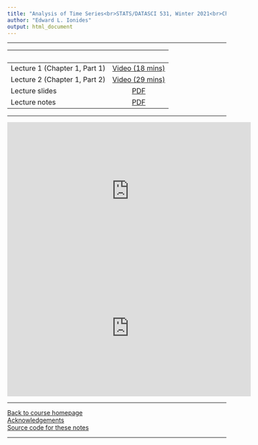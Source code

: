 ```yaml
---
title: "Analysis of Time Series<br>STATS/DATASCI 531, Winter 2021<br>Chapter 1: Introduction"
author: "Edward L. Ionides"
output: html_document
---
```


----------------------

| &nbsp;          | &nbsp;                                                                            |
|:----------------|:---------------------------------------------------------------------------------:|
| Lecture 1 (Chapter 1, Part 1)   | [Video (18 mins)](https://youtu.be/ol7eQ0SX-EY) |
| Lecture 2 (Chapter 1, Part 2)   | [Video (29 mins)](https://youtu.be/seSMkfQJd-4) 
| Lecture slides  | [PDF](slides.pdf)                                                                 |
| Lecture notes   | [PDF](notes.pdf)                                                                  |

----------------------

<iframe width="560" height="315" src="https://www.youtube.com/embed/ol7eQ0SX-EY" frameborder="0" allow="accelerometer; autoplay; clipboard-write; encrypted-media; gyroscope; picture-in-picture" allowfullscreen></iframe>

<iframe width="560" height="315" src="https://www.youtube.com/embed/seSMkfQJd-4" frameborder="0" allow="accelerometer; autoplay; clipboard-write; encrypted-media; gyroscope; picture-in-picture" allowfullscreen></iframe>


----------------------

[Back to course homepage](../index.html)  
[Acknowledgements](../acknowledge.html)  
[Source code for these notes](http://github.com/ionides/531w21/tree/master/01/)


----------------------
